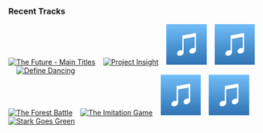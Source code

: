 ### Recent Tracks
[<img src='https://lastfm.freetls.fastly.net/i/u/300x300/1b697f5c2e3ab20e053765af7b285603.png' width='16%' height='16%' alt='The Future - Main Titles'>](https://www.last.fm/music/john%2bottman/_/the%2bfuture%2b-%2bmain%2btitles)&nbsp;&nbsp;&nbsp;&nbsp;[<img src='https://lastfm.freetls.fastly.net/i/u/300x300/409b7224df0157b838d5760839e5aa6a.png' width='16%' height='16%' alt='Project Insight'>](https://www.last.fm/music/henry%2bjackman/_/project%2binsight)&nbsp;&nbsp;&nbsp;&nbsp;[<img src='https://github.com/atfinke/atfinke/blob/master/placeholder.jpeg?raw=true' width='16%' height='16%' alt='Youve Got A Friend In Me - From "Toy Story"/Soundtrack Version'>](https://www.last.fm/music/randy%2bnewman/_/you%2527ve%2bgot%2ba%2bfriend%2bin%2bme%2b-%2bfrom%2b%2522toy%2bstory%2522%252fsoundtrack%2bversion)&nbsp;&nbsp;&nbsp;&nbsp;[<img src='https://github.com/atfinke/atfinke/blob/master/placeholder.jpeg?raw=true' width='16%' height='16%' alt='The Long Construction - Future Mix'>](https://www.last.fm/music/chris%2btilton/_/the%2blong%2bconstruction%2b-%2bfuture%2bmix)&nbsp;&nbsp;&nbsp;&nbsp;[<img src='https://lastfm.freetls.fastly.net/i/u/300x300/f1865970fe49990e2adb47025827b5ed.png' width='16%' height='16%' alt='Define Dancing'>](https://www.last.fm/music/thomas%2bnewman/_/define%2bdancing)&nbsp;&nbsp;&nbsp;&nbsp;<br>[<img src='https://lastfm.freetls.fastly.net/i/u/300x300/e89bf2b63cd64a1b8dc823e5f2520da5.png' width='16%' height='16%' alt='The Forest Battle'>](https://www.last.fm/music/john%2bwilliams/_/the%2bforest%2bbattle)&nbsp;&nbsp;&nbsp;&nbsp;[<img src='https://lastfm.freetls.fastly.net/i/u/300x300/d8c738f6a117c00bb6bdb79198cd5b90.png' width='16%' height='16%' alt='The Imitation Game'>](https://www.last.fm/music/alexandre%2bdesplat/_/the%2bimitation%2bgame)&nbsp;&nbsp;&nbsp;&nbsp;[<img src='https://github.com/atfinke/atfinke/blob/master/placeholder.jpeg?raw=true' width='16%' height='16%' alt='Derezzed - From "TRON: Legacy"/Score'>](https://www.last.fm/music/daft%2bpunk/_/derezzed%2b-%2bfrom%2b%2522tron%253a%2blegacy%2522%252fscore)&nbsp;&nbsp;&nbsp;&nbsp;[<img src='https://github.com/atfinke/atfinke/blob/master/placeholder.jpeg?raw=true' width='16%' height='16%' alt='Guilty of Being Innocent of Being Jack Sparrow - From "Pirates of the Caribbean: On Stranger Tides"/Score'>](https://www.last.fm/music/hans%2bzimmer/_/guilty%2bof%2bbeing%2binnocent%2bof%2bbeing%2bjack%2bsparrow%2b-%2bfrom%2b%2522pirates%2bof%2bthe%2bcaribbean%253a%2bon%2bstranger%2btides%2522%252fscore)&nbsp;&nbsp;&nbsp;&nbsp;[<img src='https://lastfm.freetls.fastly.net/i/u/300x300/4f25b8723e2044ceb8b99609b5004c15.png' width='16%' height='16%' alt='Stark Goes Green'>](https://www.last.fm/music/alan%2bsilvestri/_/stark%2bgoes%2bgreen)&nbsp;&nbsp;&nbsp;&nbsp;<br>